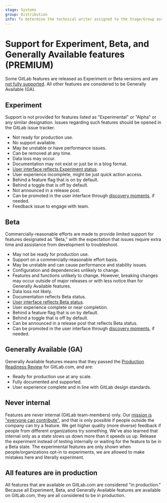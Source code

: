 ```yaml
---
stage: Systems
group: Distribution
info: To determine the technical writer assigned to the Stage/Group associated with this page, see https://about.gitlab.com/handbook/product/ux/technical-writing/#assignments
---
```


# Support for Experiment, Beta, and Generally Available features **(PREMIUM)**

Some GitLab features are released as Experiment or Beta versions and are
[not fully supported](https://about.gitlab.com/support/statement-of-support/#alpha-beta-features).
All other features are considered to be Generally Available (GA).

## Experiment

Support is not provided for features listed as "Experimental" or "Alpha" or any similar designation. Issues regarding such features should be opened in the GitLab issue tracker.

- Not ready for production use.
- No support available.
- May be unstable or have performance issues.
- Can be removed at any time.
- Data loss may occur.
- Documentation may not exist or just be in a blog format.
- [User interface reflects Experiment status](https://design.gitlab.com/usability/feature-management#highlighting-feature-versions).
- User experience incomplete, might be just quick action access.
- Behind a feature flag that is on by default.
- Behind a toggle that is off by default.
- Not announced in a release post.
- Can be promoted in the user interface through [discovery moments](https://design.gitlab.com/usability/feature-management#discovery-moments), if needed.
- Feedback issue to engage with team.

## Beta

Commercially-reasonable efforts are made to provide limited support for features designated as "Beta," with the expectation that issues require extra time and assistance from development to troubleshoot.

- May not be ready for production use.
- Support on a commercially-reasonable effort basis.
- May be unstable and can cause performance and stability issues.
- Configuration and dependencies unlikely to change.
- Features and functions unlikely to change. However, breaking changes may occur outside of major releases or with less notice than for Generally Available features.
- Data loss not likely.
- Documentation reflects Beta status.
- [User interface reflects Beta status](https://design.gitlab.com/usability/feature-management#highlighting-feature-versions).
- User experience complete or near completion.
- Behind a feature flag that is on by default.
- Behind a toggle that is off by default.
- Can be announced in a release post that reflects Beta status.
- Can be promoted in the user interface through [discovery moments](https://design.gitlab.com/usability/feature-management#discovery-moments), if needed.

## Generally Available (GA)

Generally Available features means that they passed the [Production Readiness Review](https://gitlab.com/gitlab-com/gl-infra/readiness/-/blob/master/.gitlab/issue_templates/production_readiness.md) for GitLab.com, and are:

- Ready for production use at any scale.
- Fully documented and supported.
- User experience complete and in line with GitLab design standards.

## Never internal

Features are never internal (GitLab team-members) only.
Our [mission is "everyone can contribute"](https://about.gitlab.com/company/mission/), and that is only possible if people outside the company can try a feature.
We get higher quality (more diverse) feedback if people from different organizations try something.
We've also learned that internal only as a state slows us down more than it speeds us up.
Release the experiment instead of testing internally or waiting for the feature to be in a Beta state.
The experimental features are only shown when people/organizations opt-in to experiments, we are allowed to make mistakes here and literally experiment.

## All features are in production

All features that are available on GitLab.com are considered "in production."
Because all Experiment, Beta, and Generally Available features are available on GitLab.com, they are all considered to be in production.
